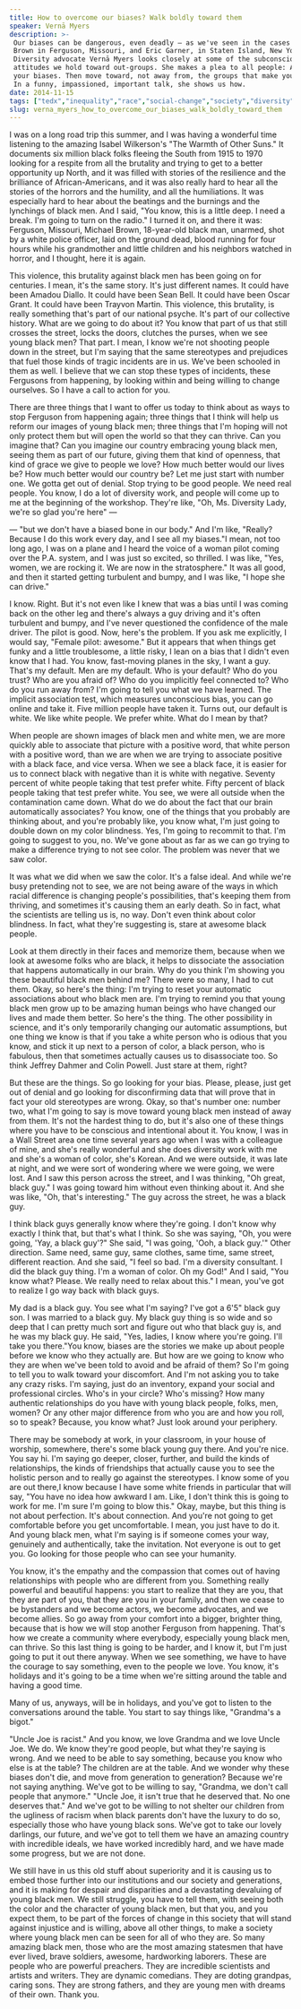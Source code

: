 ```yaml
---
title: How to overcome our biases? Walk boldly toward them
speaker: Vernā Myers
description: >-
 Our biases can be dangerous, even deadly — as we've seen in the cases of Michael
 Brown in Ferguson, Missouri, and Eric Garner, in Staten Island, New York.
 Diversity advocate Vernā Myers looks closely at some of the subconscious
 attitudes we hold toward out-groups. She makes a plea to all people: Acknowledge
 your biases. Then move toward, not away from, the groups that make you uncomfortable.
 In a funny, impassioned, important talk, she shows us how.
date: 2014-11-15
tags: ["tedx","inequality","race","social-change","society","diversity"]
slug: verna_myers_how_to_overcome_our_biases_walk_boldly_toward_them
---
```


I was on a long road trip this summer, and I was having a wonderful time listening to the
amazing Isabel Wilkerson's "The Warmth of Other Suns." It documents six million black
folks fleeing the South from 1915 to 1970 looking for a respite from all the brutality and
trying to get to a better opportunity up North, and it was filled with stories of the
resilience and the brilliance of African-Americans, and it was also really hard to hear
all the stories of the horrors and the humility, and all the humiliations. It was
especially hard to hear about the beatings and the burnings and the lynchings of black
men. And I said, "You know, this is a little deep. I need a break. I'm going to turn on
the radio." I turned it on, and there it was: Ferguson, Missouri, Michael Brown,
18-year-old black man, unarmed, shot by a white police officer, laid on the ground dead,
blood running for four hours while his grandmother and little children and his neighbors
watched in horror, and I thought, here it is again.

This violence, this brutality against black men has been going on for centuries. I mean,
it's the same story. It's just different names. It could have been Amadou Diallo. It could
have been Sean Bell. It could have been Oscar Grant. It could have been Trayvon
Martin. This violence, this brutality, is really something that's part of our national
psyche. It's part of our collective history. What are we going to do about it? You know
that part of us that still crosses the street, locks the doors, clutches the purses, when
we see young black men? That part. I mean, I know we're not shooting people down in the
street, but I'm saying that the same stereotypes and prejudices that fuel those kinds of
tragic incidents are in us. We've been schooled in them as well. I believe that we can
stop these types of incidents, these Fergusons from happening, by looking within and being
willing to change ourselves. So I have a call to action for you.

There are three things that I want to offer us today to think about as ways to stop
Ferguson from happening again; three things that I think will help us reform our images of
young black men; three things that I'm hoping will not only protect them but will open the
world so that they can thrive. Can you imagine that? Can you imagine our country embracing
young black men, seeing them as part of our future, giving them that kind of openness,
that kind of grace we give to people we love? How much better would our lives be? How much
better would our country be? Let me just start with number one. We gotta get out of denial.
Stop trying to be good people. We need real people. You know, I do a lot of diversity
work, and people will come up to me at the beginning of the workshop. They're like, "Oh,
Ms. Diversity Lady, we're so glad you're here" — 

— "but we don't have a biased bone in our body." And I'm like, "Really? Because I do this
work every day, and I see all my biases."I mean, not too long ago, I was on a plane and I
heard the voice of a woman pilot coming over the P.A. system, and I was just so excited,
so thrilled. I was like, "Yes, women, we are rocking it. We are now in the stratosphere."
It was all good, and then it started getting turbulent and bumpy, and I was like, "I hope
she can drive." 

I know. Right. But it's not even like I knew that was a bias until I was coming back on
the other leg and there's always a guy driving and it's often turbulent and bumpy, and
I've never questioned the confidence of the male driver. The pilot is good. Now, here's
the problem. If you ask me explicitly, I would say, "Female pilot: awesome." But it
appears that when things get funky and a little troublesome, a little risky, I lean on a
bias that I didn't even know that I had. You know, fast-moving planes in the sky, I want a
guy. That's my default. Men are my default. Who is your default? Who do you trust? Who are
you afraid of? Who do you implicitly feel connected to? Who do you run away from? I'm going
to tell you what we have learned. The implicit association test, which measures
unconscious bias, you can go online and take it. Five million people have taken it. Turns
out, our default is white. We like white people. We prefer white. What do I mean by
that?

When people are shown images of black men and white men, we are more quickly able to
associate that picture with a positive word, that white person with a positive word, than
we are when we are trying to associate positive with a black face, and vice versa. When
we see a black face, it is easier for us to connect black with negative than it is white
with negative. Seventy percent of white people taking that test prefer white. Fifty
percent of black people taking that test prefer white. You see, we were all outside when
the contamination came down. What do we do about the fact that our brain automatically
associates? You know, one of the things that you probably are thinking about, and you're
probably like, you know what, I'm just going to double down on my color blindness. Yes,
I'm going to recommit to that. I'm going to suggest to you, no. We've gone about as far as
we can go trying to make a difference trying to not see color. The problem was never that
we saw color.

It was what we did when we saw the color. It's a false ideal. And while we're busy 
pretending not to see, we are not being aware of the ways in which racial difference is
changing people's possibilities, that's keeping them from thriving, and sometimes it's
causing them an early death. So in fact, what the scientists are telling us is, no way.
Don't even think about color blindness. In fact, what they're suggesting is, stare at
awesome black people. 

Look at them directly in their faces and memorize them, because when we look at awesome
folks who are black, it helps to dissociate the association that happens automatically in
our brain. Why do you think I'm showing you these beautiful black men behind me? There
were so many, I had to cut them. Okay, so here's the thing: I'm trying to reset your
automatic associations about who black men are. I'm trying to remind you that young black
men grow up to be amazing human beings who have changed our lives and made them better. So
here's the thing. The other possibility in science, and it's only temporarily changing our
automatic assumptions, but one thing we know is that if you take a white person who is
odious that you know, and stick it up next to a person of color, a black person, who is
fabulous, then that sometimes actually causes us to disassociate too. So think Jeffrey
Dahmer and Colin Powell. Just stare at them, right?

But these are the things. So go looking for your bias. Please, please, just get out of
denial and go looking for disconfirming data that will prove that in fact your old
stereotypes are wrong. Okay, so that's number one: number two, what I'm going to say is
move toward young black men instead of away from them. It's not the hardest thing to do,
but it's also one of these things where you have to be conscious and intentional about
it. You know, I was in a Wall Street area one time several years ago when I was with a
colleague of mine, and she's really wonderful and she does diversity work with me and
she's a woman of color, she's Korean. And we were outside, it was late at night, and we
were sort of wondering where we were going, we were lost. And I saw this person across the
street, and I was thinking, "Oh great, black guy." I was going toward him without even
thinking about it. And she was like, "Oh, that's interesting." The guy across the street,
he was a black guy.

I think black guys generally know where they're going. I don't know why exactly I think
that, but that's what I think. So she was saying, "Oh, you were going, 'Yay, a black
guy'?" She said, "I was going, 'Ooh, a black guy.'" Other direction. Same need, same guy,
same clothes, same time, same street, different reaction. And she said, "I feel so bad.
I'm a diversity consultant. I did the black guy thing. I'm a woman of color. Oh my God!"
And I said, "You know what? Please. We really need to relax about this." I mean, you've
got to realize I go way back with black guys. 

My dad is a black guy. You see what I'm saying? I've got a 6'5" black guy son. I was
married to a black guy. My black guy thing is so wide and so deep that I can pretty much
sort and figure out who that black guy is, and he was my black guy. He said, "Yes, ladies,
I know where you're going. I'll take you there."You know, biases are the stories we make
up about people before we know who they actually are. But how are we going to know who
they are when we've been told to avoid and be afraid of them? So I'm going to tell you to
walk toward your discomfort. And I'm not asking you to take any crazy risks. I'm saying,
just do an inventory, expand your social and professional circles. Who's in your circle?
Who's missing? How many authentic relationships do you have with young black people,
folks, men, women? Or any other major difference from who you are and how you roll, so to
speak? Because, you know what? Just look around your periphery.

There may be somebody at work, in your classroom, in your house of worship, somewhere,
there's some black young guy there. And you're nice. You say hi. I'm saying go deeper,
closer, further, and build the kinds of relationships, the kinds of friendships that
actually cause you to see the holistic person and to really go against the stereotypes. I
know some of you are out there,I know because I have some white friends in particular that
will say, "You have no idea how awkward I am. Like, I don't think this is going to work
for me. I'm sure I'm going to blow this." Okay, maybe, but this thing is not about
perfection. It's about connection. And you're not going to get comfortable before you get
uncomfortable. I mean, you just have to do it. And young black men, what I'm saying is if
someone comes your way, genuinely and authentically, take the invitation. Not everyone is
out to get you. Go looking for those people who can see your humanity.

You know, it's the empathy and the compassion that comes out of having relationships with
people who are different from you. Something really powerful and beautiful happens: you
start to realize that they are you, that they are part of you, that they are you in your
family, and then we cease to be bystanders and we become actors, we become advocates, and
we become allies. So go away from your comfort into a bigger, brighter thing, because that
is how we will stop another Ferguson from happening. That's how we create a community
where everybody, especially young black men, can thrive. So this last thing is going to be
harder, and I know it, but I'm just going to put it out there anyway. When we see
something, we have to have the courage to say something, even to the people we love. You
know, it's holidays and it's going to be a time when we're sitting around the table and
having a good time.

Many of us, anyways, will be in holidays, and you've got to listen to the conversations
around the table. You start to say things like, "Grandma's a bigot." 

"Uncle Joe is racist." And you know, we love Grandma and we love Uncle Joe. We do. We know
they're good people, but what they're saying is wrong. And we need to be able to say
something, because you know who else is at the table? The children are at the table. And
we wonder why these biases don't die, and move from generation to generation? Because
we're not saying anything. We've got to be willing to say, "Grandma, we don't call people
that anymore." "Uncle Joe, it isn't true that he deserved that. No one deserves that." And
we've got to be willing to not shelter our children from the ugliness of racism when black
parents don't have the luxury to do so, especially those who have young black sons. We've
got to take our lovely darlings, our future, and we've got to tell them we have an
amazing country with incredible ideals, we have worked incredibly hard, and we have made
some progress, but we are not done.

We still have in us this old stuff about superiority and it is causing us to embed those
further into our institutions and our society and generations, and it is making for
despair and disparities and a devastating devaluing of young black men. We still struggle,
you have to tell them, with seeing both the color and the character of young black men,
but that you, and you expect them, to be part of the forces of change in this society that
will stand against injustice and is willing, above all other things, to make a society
where young black men can be seen for all of who they are. So many amazing black men,
those who are the most amazing statesmen that have ever lived, brave soldiers, awesome,
hardworking laborers. These are people who are powerful preachers. They are incredible
scientists and artists and writers. They are dynamic comedians. They are doting grandpas,
caring sons. They are strong fathers, and they are young men with dreams of their
own. Thank you.

<!--
ad_duration=3.33
event="TEDxBeaconStreet"
external_start_time=0
has_talk_citation=0
intro_duration=11.82
is_subtitle_required="False"
is_talk_featured="True"
language="en"
language_swap="False"
native_language="en"
number_of_related_talks=6
number_of_speakers=1
number_of_subtitled_videos=25
number_of_tags=6
number_of_talk_download_languages=25
number_of_talk_more_resources=2
number_of_talk_recommendations=0
number_of_talks_take_actions=0
post_ad_duration=0.83
published_timestamp="2014-12-15 15:59:42"
recording_date="2014-11-15"
speaker_description="Diversity advocate"
speaker_is_published=1
speaker_name="Vernā Myers"
talk_name="How to overcome our biases? Walk boldly toward them"
talks_tags=["tedx","inequality","race","social-change","society","diversity"]
talks_take_action=[]
url_audio="https://download.ted.com/talks/VernaMyers_2014X.mp3?apikey=acme-roadrunner"
url_photo_speaker="https://pe.tedcdn.com/images/ted/9a02b15f260de66c6355b6067a60eac875af102e_254x191.jpg"
url_photo_talk="https://pe.tedcdn.com/images/ted/db8b5f60fc7b4b65dcac9b1aa263f74b3be5aa1e_2880x1620.jpg"
url_webpage="https://www.ted.com/talks/verna_myers_how_to_overcome_our_biases_walk_boldly_toward_them"
video_type_name="TEDx Talk"
-->